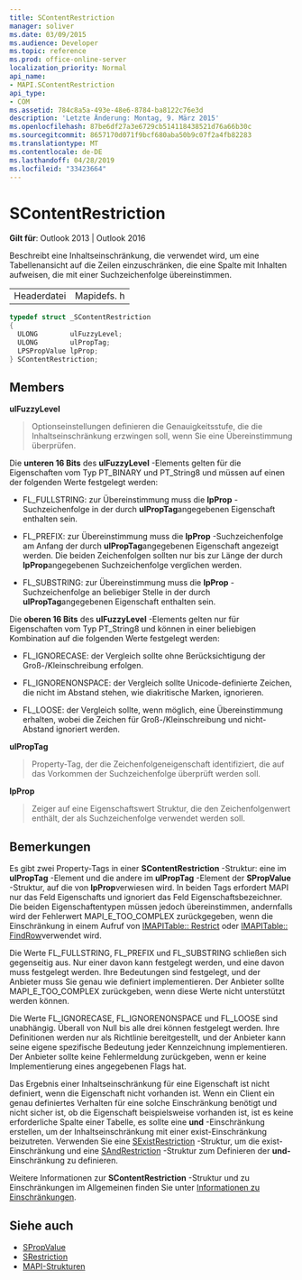 ```yaml
---
title: SContentRestriction
manager: soliver
ms.date: 03/09/2015
ms.audience: Developer
ms.topic: reference
ms.prod: office-online-server
localization_priority: Normal
api_name:
- MAPI.SContentRestriction
api_type:
- COM
ms.assetid: 784c8a5a-493e-48e6-8784-ba8122c76e3d
description: 'Letzte Änderung: Montag, 9. März 2015'
ms.openlocfilehash: 87be6df27a3e6729cb514118438521d76a66b30c
ms.sourcegitcommit: 8657170d071f9bcf680aba50b9c07f2a4fb82283
ms.translationtype: MT
ms.contentlocale: de-DE
ms.lasthandoff: 04/28/2019
ms.locfileid: "33423664"
---
```

# <a name="scontentrestriction"></a>SContentRestriction
 
**Gilt für**: Outlook 2013 | Outlook 2016 
  
Beschreibt eine Inhaltseinschränkung, die verwendet wird, um eine Tabellenansicht auf die Zeilen einzuschränken, die eine Spalte mit Inhalten aufweisen, die mit einer Suchzeichenfolge übereinstimmen. 
  
|||
|:-----|:-----|
|Headerdatei  <br/> |Mapidefs. h  <br/> |
   
```cpp
typedef struct _SContentRestriction
{
  ULONG        ulFuzzyLevel;
  ULONG        ulPropTag;
  LPSPropValue lpProp;
} SContentRestriction;

```

## <a name="members"></a>Members

**ulFuzzyLevel**
  
> Optionseinstellungen definieren die Genauigkeitsstufe, die die Inhaltseinschränkung erzwingen soll, wenn Sie eine Übereinstimmung überprüfen.
    
   Die **unteren 16 Bits** des **ulFuzzyLevel** -Elements gelten für die Eigenschaften vom Typ PT_BINARY und PT_String8 und müssen auf einen der folgenden Werte festgelegt werden: 
    
   - FL_FULLSTRING: zur Übereinstimmung muss die **lpProp** -Suchzeichenfolge in der durch **ulPropTag**angegebenen Eigenschaft enthalten sein.
        
   - FL_PREFIX: zur Übereinstimmung muss die **lpProp** -Suchzeichenfolge am Anfang der durch **ulPropTag**angegebenen Eigenschaft angezeigt werden. Die beiden Zeichenfolgen sollten nur bis zur Länge der durch **lpProp**angegebenen Suchzeichenfolge verglichen werden. 
        
   - FL_SUBSTRING: zur Übereinstimmung muss die **lpProp** -Suchzeichenfolge an beliebiger Stelle in der durch **ulPropTag**angegebenen Eigenschaft enthalten sein. 
        
   Die **oberen 16 Bits** des **ulFuzzyLevel** -Elements gelten nur für Eigenschaften vom Typ PT_String8 und können in einer beliebigen Kombination auf die folgenden Werte festgelegt werden: 
        
   - FL_IGNORECASE: der Vergleich sollte ohne Berücksichtigung der Groß-/Kleinschreibung erfolgen. 
        
   - FL_IGNORENONSPACE: der Vergleich sollte Unicode-definierte Zeichen, die nicht im Abstand stehen, wie diakritische Marken, ignorieren. 
        
   - FL_LOOSE: der Vergleich sollte, wenn möglich, eine Übereinstimmung erhalten, wobei die Zeichen für Groß-/Kleinschreibung und nicht-Abstand ignoriert werden. 
    
**ulPropTag**
  
> Property-Tag, der die Zeichenfolgeneigenschaft identifiziert, die auf das Vorkommen der Suchzeichenfolge überprüft werden soll. 
    
**lpProp**
  
> Zeiger auf eine Eigenschaftswert Struktur, die den Zeichenfolgenwert enthält, der als Suchzeichenfolge verwendet werden soll.
    
## <a name="remarks"></a>Bemerkungen

Es gibt zwei Property-Tags in einer **SContentRestriction** -Struktur: eine im **ulPropTag** -Element und die andere im **ulPropTag** -Element der **SPropValue** -Struktur, auf die von **lpProp**verwiesen wird. In beiden Tags erfordert MAPI nur das Feld Eigenschafts und ignoriert das Feld Eigenschaftsbezeichner. Die beiden Eigenschaftentypen müssen jedoch übereinstimmen, andernfalls wird der Fehlerwert MAPI_E_TOO_COMPLEX zurückgegeben, wenn die Einschränkung in einem Aufruf von [IMAPITable:: Restrict](imapitable-restrict.md) oder [IMAPITable:: FindRow](imapitable-findrow.md)verwendet wird. 
  
Die Werte FL_FULLSTRING, FL_PREFIX und FL_SUBSTRING schließen sich gegenseitig aus. Nur einer davon kann festgelegt werden, und eine davon muss festgelegt werden. Ihre Bedeutungen sind festgelegt, und der Anbieter muss Sie genau wie definiert implementieren. Der Anbieter sollte MAPI_E_TOO_COMPLEX zurückgeben, wenn diese Werte nicht unterstützt werden können. 
  
Die Werte FL_IGNORECASE, FL_IGNORENONSPACE und FL_LOOSE sind unabhängig. Überall von Null bis alle drei können festgelegt werden. Ihre Definitionen werden nur als Richtlinie bereitgestellt, und der Anbieter kann seine eigene spezifische Bedeutung jeder Kennzeichnung implementieren. Der Anbieter sollte keine Fehlermeldung zurückgeben, wenn er keine Implementierung eines angegebenen Flags hat. 
  
Das Ergebnis einer Inhaltseinschränkung für eine Eigenschaft ist nicht definiert, wenn die Eigenschaft nicht vorhanden ist. Wenn ein Client ein genau definiertes Verhalten für eine solche Einschränkung benötigt und nicht sicher ist, ob die Eigenschaft beispielsweise vorhanden ist, ist es keine erforderliche Spalte einer Tabelle, es sollte eine **und** -Einschränkung erstellen, um der Inhaltseinschränkung mit einer exist-Einschränkung beizutreten. Verwenden Sie eine [SExistRestriction](sexistrestriction.md) -Struktur, um die exist-Einschränkung und eine [SAndRestriction](sandrestriction.md) -Struktur zum Definieren der **und-** Einschränkung zu definieren. 
  
Weitere Informationen zur **SContentRestriction** -Struktur und zu Einschränkungen im Allgemeinen finden Sie unter [Informationen zu Einschränkungen](about-restrictions.md).
  
## <a name="see-also"></a>Siehe auch

- [SPropValue](spropvalue.md)
- [SRestriction](srestriction.md)
- [MAPI-Strukturen](mapi-structures.md)

